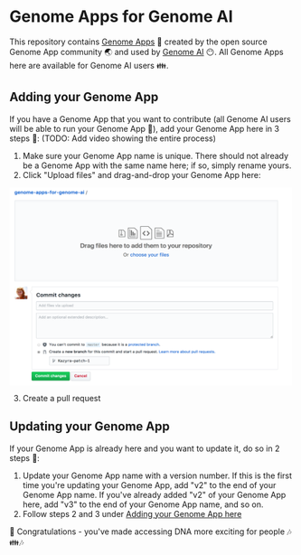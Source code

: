 # Genome Apps for Genome AI

This repository contains [Genome Apps](https://www.guardiome.com/apps-index/) :microscope: created by the open source Genome App community :earth_asia: and used by [Genome AI](https://www.guardiome.com/ai-index/) :no_mouth:.
All Genome Apps here are available for Genome AI users :family:.

## Adding your Genome App

If you have a Genome App that you want to contribute (all Genome AI users will be able to run your Genome App :dancers:), add your Genome App here in 3 steps :feet:: (TODO: Add video showing the entire process)
1. Make sure your Genome App name is unique. There should not already be a Genome App with the same name here; if so, simply rename yours.
2. Click "Upload files" and drag-and-drop your Genome App here:
<div>
    <img src="drag-and-drop.png" align="center" width=500 height=350>
</div>

3. Create a pull request

## Updating your Genome App

If your Genome App is already here and you want to update it, do so in 2 steps :feet::
1. Update your Genome App name with a version number. If this is the first time you're updating your Genome App, add "v2" to the end of your Genome App name. If you've already added "v2" of your Genome App here, add "v3" to the end of your Genome App name, and so on.
2. Follow steps 2 and 3 under [Adding your Genome App here](#adding-your-genome-app)


:tada: Congratulations - you've made accessing DNA more exciting for people :notes::family::notes:

